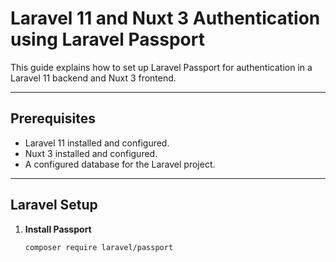 # Laravel 11 and Nuxt 3 Authentication using Laravel Passport

This guide explains how to set up Laravel Passport for authentication in a Laravel 11 backend and Nuxt 3 frontend.

---

## Prerequisites

- Laravel 11 installed and configured.
- Nuxt 3 installed and configured.
- A configured database for the Laravel project.

---

## Laravel Setup

1. **Install Passport**
   ```bash
   composer require laravel/passport
